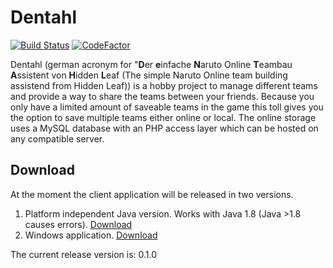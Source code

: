 # Dentahl

[![Build Status](https://travis-ci.org/Clayn/dentahl.svg?branch=master)](https://travis-ci.org/Clayn/dentahl) [![CodeFactor](https://www.codefactor.io/repository/github/clayn/dentahl/badge)](https://www.codefactor.io/repository/github/clayn/dentahl)

Dentahl (german acronym for "**D**er **e**infache **N**aruto Online **T**eambau **A**ssistent von **H**idden **L**eaf (The simple Naruto Online team building assistend from Hidden Leaf)) is a hobby project to manage different teams and provide a way to share the teams between your friends. 
Because you only have a limited amount of saveable teams in the game this toll gives you the option to save multiple teams either online or local. 
The online storage uses a MySQL database with an PHP access layer which can be hosted on any compatible server. 

## Download
At the moment the client application will be released in two versions.

 1. Platform independent Java version. Works with Java 1.8 (Java >1.8 causes errors). [Download](https://github.com/Clayn/dentahl/releases/download/v0.1.0/Dentahl4J-0.1.0.jar)
 2. Windows application. [Download](https://github.com/Clayn/dentahl/releases/download/v0.1.0/Dentahl4J-0.1.0.zip)

The current release version is: 0.1.0


<!--stackedit_data:
eyJoaXN0b3J5IjpbLTEwMzkyNzkwLDgwMTE3MzE1MV19
-->